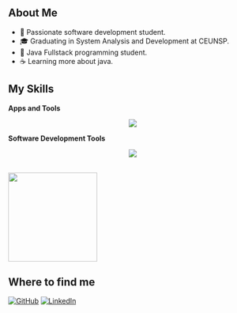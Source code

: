## About Me

- 🤔 Passionate software development student.
- 🎓 Graduating in System Analysis and Development at CEUNSP.
- 🌱 Java Fullstack programming student.
- ☕ Learning more about java.

## My Skills

**Apps and Tools**

<p align="center">
  <a href="https://skillicons.dev">
    <img src="https://skillicons.dev/icons?i=java,spring,angular,ts,postman,hibernate,maven,mysql,aws,heroku" />
  </a>
</p>

**Software Development Tools**

<p align="center">
  <a href="https://skillicons.dev">
    <img src="https://skillicons.dev/icons?i=eclipse,idea,vscode,git,github" />
  </a>
</p>

<br/>

<a href="https://github.com/LuisDavisCode" title="Perfil de Luis">
  <img height="180em" src="https://github-readme-stats.vercel.app/api?username=LuisDavisCode&theme=dark&show_icons=true" />
</a>

## Where to find me

[![GitHub](https://img.shields.io/badge/GitHub-100000?style=for-the-badge&logo=github&logoColor=white)](https://github.com/LuisDavisCode)
[![LinkedIn](https://img.shields.io/badge/LinkedIn-0077B5?style=for-the-badge&logo=linkedin&logoColor=white)](https://www.linkedin.com/in/luisdaviscode/)
